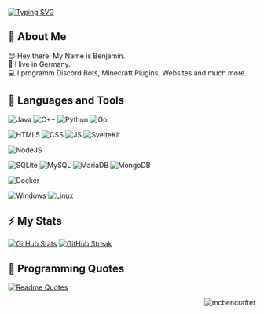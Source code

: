 [![Typing SVG](https://readme-typing-svg.demolab.com?font=Fira+Code&size=40&pause=100&color=FFFFFF&center=true&random=false&width=1200&height=75&lines=%F0%9F%91%A8%E2%80%8D%F0%9F%8E%93+Student;%E2%9A%A1Backend;%E2%9D%A4%EF%B8%8F+Java+%2B+Python)](https://git.io/typing-svg)

## 👋 About Me
😊 Hey there! My Name is Benjamin.\
📌 I live in Germany.\
💻 I programm Discord Bots, Minecraft Plugins, Websites and much more.


## 📜 Languages and Tools
![Java](https://img.shields.io/badge/Java-ED8B00?style=for-the-badge&logo=java&logoColor=white)
![C++](https://img.shields.io/badge/C%2B%2B-00599C?style=for-the-badge&logo=c%2B%2B&logoColor=white)
![Python](https://img.shields.io/badge/python-3670A0?style=for-the-badge&logo=python&logoColor=ffdd54)
![Go](https://img.shields.io/badge/go-3C00FF?style=for-the-badge&logo=go&logoColor=white)

![HTML5](https://img.shields.io/badge/html5-%23E34F26.svg?style=for-the-badge&logo=html5&logoColor=white)
![CSS](https://img.shields.io/badge/css-%231572B6.svg?style=for-the-badge&logo=css3&logoColor=white)
![JS](https://img.shields.io/badge/JavaScript-F7DF1E?style=for-the-badge&logo=javascript&logoColor=black)
![SvelteKit](https://img.shields.io/badge/svelte-FF8300?style=for-the-badge&logo=svelte&logoColor=white)

![NodeJS](https://img.shields.io/badge/node.js-6DA55F?style=for-the-badge&logo=node.js&logoColor=white)

![SQLite](https://img.shields.io/badge/sqlite-%2307405e.svg?style=for-the-badge&logo=sqlite&logoColor=white)
![MySQL](https://img.shields.io/badge/mysql-%2300f.svg?style=for-the-badge&logo=mysql&logoColor=white)
![MariaDB](https://img.shields.io/badge/MariaDB-003545?style=for-the-badge&logo=mariadb&logoColor=white)
![MongoDB](https://img.shields.io/badge/mongodb-00ED0C?style=for-the-badge&logo=mongodb&logoColor=white)

![Docker](https://img.shields.io/badge/docker-%230db7ed.svg?style=for-the-badge&logo=docker&logoColor=white)

![Windows](https://img.shields.io/badge/Windows-0078D6?style=for-the-badge&logo=windows&logoColor=white)
![Linux](https://img.shields.io/badge/Linux-FCC624?style=for-the-badge&logo=linux&logoColor=black)

## ⚡ My Stats
[![GitHub Stats](https://github-readme-stats.vercel.app/api?username=mcbencrafter&count_private=true&show_icons=true&theme=transparent)](https://github.com/anuraghazra/github-readme-stats)
[![GitHub Streak](https://github-readme-streak-stats.herokuapp.com?user=mcbencrafter&theme=transparent)](https://git.io/streak-stats)


## 🌻 Programming Quotes
[![Readme Quotes](https://quotes-github-readme.vercel.app/api?type=horizontal&theme=dark)](https://github.com/piyushsuthar/github-readme-quotes)


<p align="right">
  <img align="center" src="https://komarev.com/ghpvc/?username=mcbencrafter&label=Profile%20views&color=0e75b6&style=flat" alt="mcbencrafter"/>
</p>
